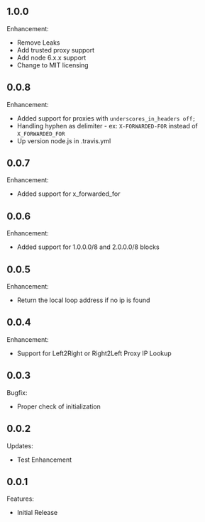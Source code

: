 ## 1.0.0

Enhancement:
  - Remove Leaks
  - Add trusted proxy support
  - Add node 6.x.x support
  - Change to MIT licensing

## 0.0.8

Enhancement:

  - Added support for proxies with `underscores_in_headers off;`
  - Handling hyphen as delimiter - ex: `X-FORWARDED-FOR` instead of `X_FORWARDED_FOR`
  - Up version node.js in .travis.yml

## 0.0.7

Enhancement:

  - Added support for x_forwarded_for

## 0.0.6

Enhancement:

  - Added support for 1.0.0.0/8 and 2.0.0.0/8 blocks

## 0.0.5

Enhancement:

  - Return the local loop address if no ip is found

## 0.0.4

Enhancement:

  - Support for Left2Right or Right2Left Proxy IP Lookup

## 0.0.3

Bugfix:

  - Proper check of initialization

## 0.0.2

Updates:

  - Test Enhancement


## 0.0.1

Features:

  - Initial Release

